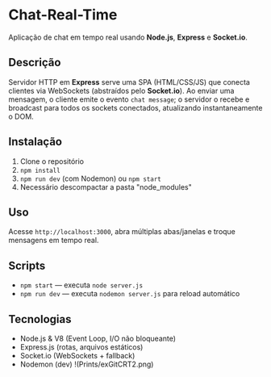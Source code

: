 # Chat-Real-Time

Aplicação de chat em tempo real usando **Node.js**, **Express** e **Socket.io**.

## Descrição

Servidor HTTP em **Express** serve uma SPA (HTML/CSS/JS) que conecta clientes via WebSockets (abstraídos pelo **Socket.io**). Ao enviar uma mensagem, o cliente emite o evento `chat message`; o servidor o recebe e broadcast para todos os sockets conectados, atualizando instantaneamente o DOM.


## Instalação

1. Clone o repositório  
2. `npm install`  
3. `npm run dev` (com Nodemon) ou `npm start`
4. Necessário descompactar a pasta "node_modules"

## Uso

Acesse `http://localhost:3000`, abra múltiplas abas/janelas e troque mensagens em tempo real.

## Scripts

- `npm start` — executa `node server.js`  
- `npm run dev` — executa `nodemon server.js` para reload automático

## Tecnologias

- Node.js & V8 (Event Loop, I/O não bloqueante)  
- Express.js (rotas, arquivos estáticos)  
- Socket.io (WebSockets + fallback)  
- Nodemon (dev)
!(Prints/exGitCRT2.png)
